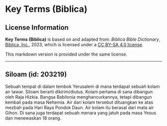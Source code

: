 # Key Terms (Biblica)

## License Information

**Key Terms (Biblica)** is based on and adapted from: _Biblica Bible Dictionary_, [Biblica, Inc.](https://www.biblica.com/), 2023, which is licensed under a [CC BY-SA 4.0 license](https://creativecommons.org/licenses/by-sa/4.0/legalcode.en).

This markdown version is provided under the same license.



--------------------------------

## Siloam (id: 203219)

Sebuah tempat di dalam tembok Yerusalem di mana terdapat sebuah kolam air tawar. Siloam berarti dikirim/diutus. Kolam pertama di sana dibangun oleh Raja Hizkia. Bangsa Babilonia menghancurkannya, tetapi dibangun kembali pada masa Nehemia. Air dari kolam tersebut dituangkan ke atas mezbah pada Hari Raya Pondok Daun. Air kolam itu berasal dari mata air Gihon. Di sana juga terdapat sebuah menara yang jatuh pada masa Yesus dan menewaskan 18 orang.


